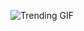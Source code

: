 
<!-- GIF_SECTION -->
![Trending GIF](https://media1.giphy.com/media/v1.Y2lkPThiYjIxNzcyam0yMW5tejk1eG83NDhxbndrd3QxZXp0YmFlbjhwem12c3MxbXZnZCZlcD12MV9naWZzX3NlYXJjaCZjdD1n/ZfQXucKdaMcHLdSvWd/giphy.gif)
<!-- END_GIF_SECTION -->
